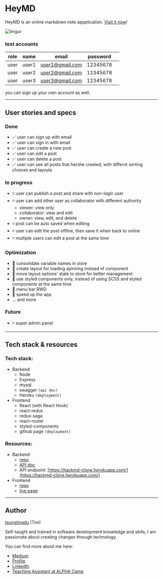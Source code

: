 # HeyMD

HeyMD is an online markdown note appplication. [Visit it now](https://tsungtingdu.github.io/heymd)!

![Imgur](https://i.imgur.com/CEe3JcG.png)

### test accounts
| role  | name  | email  |  password  |   |
|---|---|---|---|---|
| user | user1 | user1@gmail.com | 12345678 |
| user | user2 | user2@gmail.com | 12345678 |
| user | user3 | user3@gmail.com | 12345678 |


you can sign up your own account as well.

***
## User stories and specs

### Done
* ✅ user can sign up with email
* ✅ user can sign in with email
* ✅ user can create a new post
* ✅ user can edit a post
* ✅ user can delete a post
* ✅ user can see all posts that he/she created, with differnt sorting choices and layouts

### In progress
* ◽️ user can publish a post and share with non-login user
* ◽️ user can add other user as collaborator with different authority
  * viewer: view only
  * collaborator: view and edit
  * owner: view, edit, and delete
* ◽️ post can be auto saved when editing
* ◽️ user can edit the post offline, then save it when back to online
* ◽️ multiple users can edit a post at the same time

### Optimization
* 🔸 consolidate variable names in store
* 🔸 create layout for loading spinning instead of component
* 🔸 move layout options' state to store for better management
* 🔸 use styled components only, instead of using SCSS and styled components at the same time
* 🔸 menu bar RWD
* 🔸 speed up the app
* ... and more  

### Future
* ◽️ super admin panel

***

## Tech stack & resources
### Tech stack:
* Backend
  * Node
  * Express
  * mysql
  * swagger `(api doc)`
  * Heroku `(deployment)`
* Frontend
  * React (with React Hook)
  * react-redux
  * redux-saga
  * react-router
  * styled-components
  * github page `(deployment)`
### Resources:
* Backend
  * [repo](https://github.com/tsungtingdu/hackmd_clone_api_server)
  * [API doc](https://hackmd-clone.herokuapp.com/api-doc/#/)
  * API endpoint: [https://hackmd-clone.herokuapp.com/](https://hackmd-clone.herokuapp.com/)
* Frontend
  * [repo](https://github.com/tsungtingdu/heymd)
  * [live page](https://tsungtingdu.github.io/heymd)

***

## Author
[tsungtingdu](https://github.com/tsungtingdu) (Tim)

Self-taught and trained in software development knowledge and skills, I am passionate about creating changes through technology.

You can find more about me here:
* [Medium](https://medium.com/tds-note)
* [Profile](https://tsungtingdu.github.io/profile)
* [LinkedIn](https://www.linkedin.com/in/tsung-ting-tu/)
* [Teaching Assistant at ALPHA Camp](https://lighthouse.alphacamp.co/users/3247/ta_profile)

